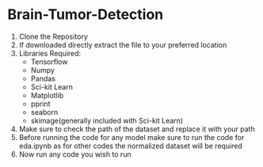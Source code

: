 # Brain-Tumor-Detection

1. Clone the Repository<br />
2. If downloaded directly extract the file to your preferred location<br />
3. Libraries Required:<br />
      - Tensorflow<br />
      - Numpy<br />
      - Pandas<br />
      - Sci-kit Learn<br />
      - Matplotlib<br />
      - pprint<br />
      - seaborn<br />
      - skimage(generally included with Sci-kit Learn)<br />
4. Make sure to check the path of the dataset and replace it with your path<br />
5. Before running the code for any model make sure to run the code for eda.ipynb as for other codes the normalized dataset will be required<br />
6. Now run any code you wish to run<br />
